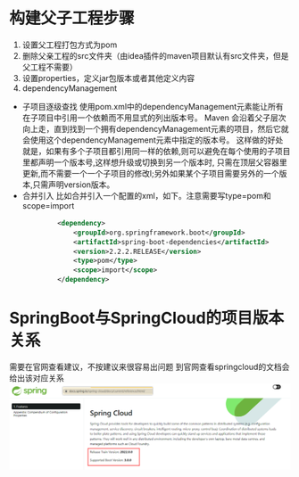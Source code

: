 # 构建父子工程步骤
1. 设置父工程打包方式为pom
2. 删除父亲工程的src文件夹（由idea插件的maven项目默认有src文件夹，但是父工程不需要）
3. 设置properties，定义jar包版本或者其他定义内容
4. dependencyManagement
* 子项目逐级查找
使用pom.xml中的dependencyManagement元素能让所有在子项目中引用一个依赖而不用显式的列出版本号。
Maven 会沿着父子层次向上走，直到找到一个拥有dependencyManagement元素的项目，然后它就会使用这个dependencyManagement元素中指定的版本号。
这样做的好处就是，如果有多个子项目都引用同一样的依赖,则可以避免在每个使用的子项目里都声明一个版本号,这样想升级或切换到另一个版本时,
只需在顶层父容器里更新,而不需要一个一个子项目的修改l;另外如果某个子项目需要另外的一个版本,只需声明version版本。
* 合并引入
比如合并引入一个配置的xml，如下。注意需要写type=pom和scope=import
```xml
            <dependency>
                <groupId>org.springframework.boot</groupId>
                <artifactId>spring-boot-dependencies</artifactId>
                <version>2.2.2.RELEASE</version>
                <type>pom</type>
                <scope>import</scope>
            </dependency>
```

# SpringBoot与SpringCloud的项目版本关系
需要在官网查看建议，不按建议来很容易出问题
到官网查看springcloud的文档会给出该对应关系
![如何查看对应关系](.img/1.png)
